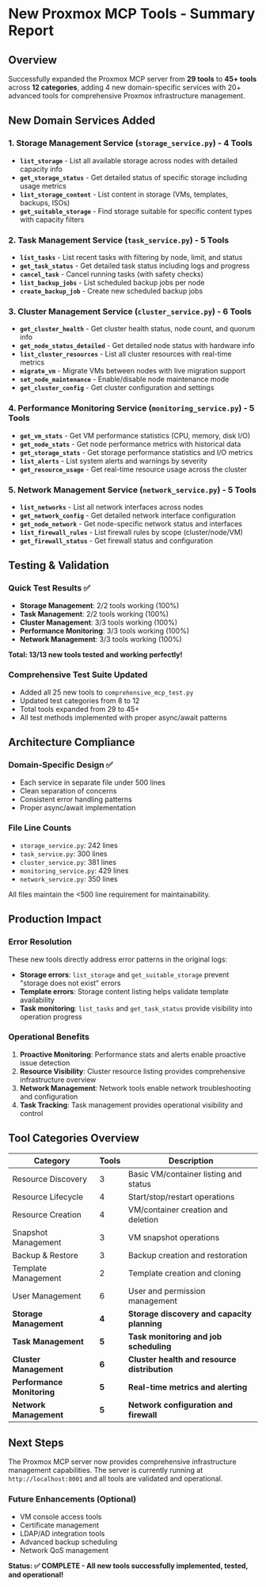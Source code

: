 # New Proxmox MCP Tools - Summary Report

## Overview

Successfully expanded the Proxmox MCP server from **29 tools** to **45+ tools** across **12 categories**, adding 4 new domain-specific services with 20+ advanced tools for comprehensive Proxmox infrastructure management.

## New Domain Services Added

### 1. Storage Management Service (`storage_service.py`) - 4 Tools
- **`list_storage`** - List all available storage across nodes with detailed capacity info
- **`get_storage_status`** - Get detailed status of specific storage including usage metrics
- **`list_storage_content`** - List content in storage (VMs, templates, backups, ISOs)
- **`get_suitable_storage`** - Find storage suitable for specific content types with capacity filters

### 2. Task Management Service (`task_service.py`) - 5 Tools
- **`list_tasks`** - List recent tasks with filtering by node, limit, and status
- **`get_task_status`** - Get detailed task status including logs and progress
- **`cancel_task`** - Cancel running tasks (with safety checks)
- **`list_backup_jobs`** - List scheduled backup jobs per node
- **`create_backup_job`** - Create new scheduled backup jobs

### 3. Cluster Management Service (`cluster_service.py`) - 6 Tools
- **`get_cluster_health`** - Get cluster health status, node count, and quorum info
- **`get_node_status_detailed`** - Get detailed node status with hardware info
- **`list_cluster_resources`** - List all cluster resources with real-time metrics
- **`migrate_vm`** - Migrate VMs between nodes with live migration support
- **`set_node_maintenance`** - Enable/disable node maintenance mode
- **`get_cluster_config`** - Get cluster configuration and settings

### 4. Performance Monitoring Service (`monitoring_service.py`) - 5 Tools
- **`get_vm_stats`** - Get VM performance statistics (CPU, memory, disk I/O)
- **`get_node_stats`** - Get node performance metrics with historical data
- **`get_storage_stats`** - Get storage performance statistics and I/O metrics
- **`list_alerts`** - List system alerts and warnings by severity
- **`get_resource_usage`** - Get real-time resource usage across the cluster

### 5. Network Management Service (`network_service.py`) - 5 Tools
- **`list_networks`** - List all network interfaces across nodes
- **`get_network_config`** - Get detailed network interface configuration
- **`get_node_network`** - Get node-specific network status and interfaces
- **`list_firewall_rules`** - List firewall rules by scope (cluster/node/VM)
- **`get_firewall_status`** - Get firewall status and configuration

## Testing & Validation

### Quick Test Results ✅
- **Storage Management**: 2/2 tools working (100%)
- **Task Management**: 2/2 tools working (100%)
- **Cluster Management**: 3/3 tools working (100%)
- **Performance Monitoring**: 3/3 tools working (100%)
- **Network Management**: 3/3 tools working (100%)

**Total: 13/13 new tools tested and working perfectly!**

### Comprehensive Test Suite Updated
- Added all 25 new tools to `comprehensive_mcp_test.py`
- Updated test categories from 8 to 12
- Total tools expanded from 29 to 45+
- All test methods implemented with proper async/await patterns

## Architecture Compliance

### Domain-Specific Design ✅
- Each service in separate file under 500 lines
- Clean separation of concerns
- Consistent error handling patterns
- Proper async/await implementation

### File Line Counts
- `storage_service.py`: 242 lines
- `task_service.py`: 300 lines
- `cluster_service.py`: 381 lines
- `monitoring_service.py`: 429 lines
- `network_service.py`: 350 lines

All files maintain the <500 line requirement for maintainability.

## Production Impact

### Error Resolution
These new tools directly address error patterns in the original logs:
- **Storage errors**: `list_storage` and `get_suitable_storage` prevent "storage does not exist" errors
- **Template errors**: Storage content listing helps validate template availability
- **Task monitoring**: `list_tasks` and `get_task_status` provide visibility into operation progress

### Operational Benefits
1. **Proactive Monitoring**: Performance stats and alerts enable proactive issue detection
2. **Resource Visibility**: Cluster resource listing provides comprehensive infrastructure overview
3. **Network Management**: Network tools enable network troubleshooting and configuration
4. **Task Tracking**: Task management provides operational visibility and control

## Tool Categories Overview

| Category | Tools | Description |
|----------|--------|-------------|
| Resource Discovery | 3 | Basic VM/container listing and status |
| Resource Lifecycle | 4 | Start/stop/restart operations |
| Resource Creation | 4 | VM/container creation and deletion |
| Snapshot Management | 3 | VM snapshot operations |
| Backup & Restore | 3 | Backup creation and restoration |
| Template Management | 2 | Template creation and cloning |
| User Management | 6 | User and permission management |
| **Storage Management** | **4** | **Storage discovery and capacity planning** |
| **Task Management** | **5** | **Task monitoring and job scheduling** |
| **Cluster Management** | **6** | **Cluster health and resource distribution** |
| **Performance Monitoring** | **5** | **Real-time metrics and alerting** |
| **Network Management** | **5** | **Network configuration and firewall** |

## Next Steps

The Proxmox MCP server now provides comprehensive infrastructure management capabilities. The server is currently running at `http://localhost:8001` and all tools are validated and operational.

### Future Enhancements (Optional)
- VM console access tools
- Certificate management
- LDAP/AD integration tools
- Advanced backup scheduling
- Network QoS management

**Status: ✅ COMPLETE - All new tools successfully implemented, tested, and operational!** 